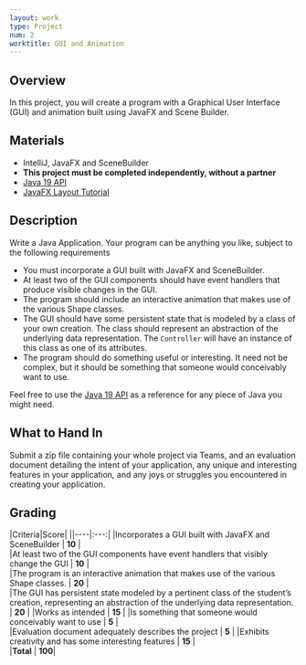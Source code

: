 ```yaml
---
layout: work
type: Project
num: 2
worktitle: GUI and Animation
---
```


## Overview

In this project, you will create a program with a Graphical User
Interface (GUI) and animation built using JavaFX and Scene Builder.

## Materials

-   IntelliJ, JavaFX and SceneBuilder
-   **This project must be completed independently, without a partner**
-   [Java 19 API](https://docs.oracle.com/en/java/javase/19/docs/api/index.html)
-   [JavaFX Layout Tutorial](https://www.vojtechruzicka.com/javafx-layouts-basic/)
<!-- -   [Sample Pig Game Project](../code/151-pig.zip) -->

## Description

Write a Java Application. Your program can be anything you like, subject
to the following requirements

-   You must incorporate a GUI built with JavaFX and SceneBuilder.
-   At least two of the GUI components should have event handlers that
    produce visible changes in the GUI.
-   The program should include an interactive animation that makes use of the
    various Shape classes.    
-   The GUI should have some persistent state that is modeled by a class
    of your own creation. The class should represent an abstraction of
    the underlying data representation. The `Controller` will have an 
    instance of this class as one of its attributes.
-   The program should do something useful or interesting. It need not
    be complex, but it should be something that someone would
    conceivably want to use.

Feel free to use the [Java 19 API](https://docs.oracle.com/en/java/javase/19/docs/api/index.html) as a reference for any
piece of Java you might need.

## What to Hand In

Submit a zip file containing your whole project via Teams, and an
evaluation document detailing the intent of your application, any unique
and interesting features in your application, and any joys or struggles
you encountered in creating your application.

## Grading

|Criteria|Score|
||----|:---:|
|Incorporates a GUI built with JavaFX and SceneBuilder       |      **10**  |    
|At least two of the GUI components have event handlers that visibly change the GUI |   **10** |     
|The program is an interactive animation that makes use of the various Shape classes.  |   **20**   |   
|The GUI has persistent state modeled by a pertinent class of the student’s creation, representing an abstraction of the underlying data representation.  | **20**      |
|Works as intended   |   **15**     |
|Is something that someone would conceivably want to use     |         **5**  |     
|Evaluation document adequately describes the project  |   **5**       |
|Exhibits creativity and has some interesting features        |    **15**   |   
|**Total**        |   **100**|

